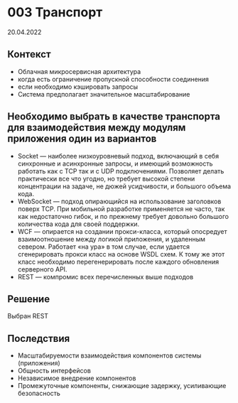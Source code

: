 # 003 Транспорт
20.04.2022
## Контекст
* Облачная микросервисная архитектура 
* когда есть ограничение пропускной способности соединения
* если необходимо кэшировать запросы
* Система предполагает значительное масштабирование
## Необходимо выбрать в качестве транспорта для взаимодействия между модулям приложения один из вариантов
* Socket — наиболее низкоуровневый подход, включающий в себя синхронные и асинхронные запросы, и имеющий возможность работать как с TCP так и с UDP подключениями. Позволяет делать практически все что угодно, но требует высокой степени концентрации на задаче, не дюжей усидчивости, и большого объема кода.
* WebSocket — подход опирающийся на использование заголовков поверх TCP. При мобильной разработке применяется не часто, так как недостаточно гибок, и по прежнему требует довольно большого количества кода для своей поддержки.
* WCF — опирается на создании прокси-класса, который опосредует взаимоотношение между логикой приложения, и удаленным севером. Работает «на ура» в том случае, если удается сгенерировать прокси класс на основе WSDL схем. К тому же этот класс необходимо перегенерировать после каждого обновления серверного API.
* REST — компромис всех перечисленных выше подходов
## Решение 
Выбран REST
## Последствия
* Масштабируемости взаимодействия компонентов системы (приложения)
* Общность интерфейсов
* Независимое внедрение компонентов
* Промежуточные компоненты, снижающие задержку, усиливающие безопасность
